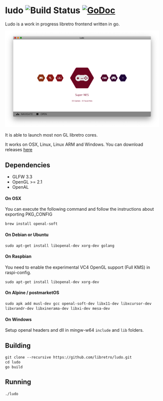 # ludo ![Build Status](https://github.com/libretro/ludo/workflows/CI/badge.svg) [![GoDoc](https://godoc.org/github.com/libretro/ludo?status.svg)](https://godoc.org/github.com/libretro/ludo)

Ludo is a work in progress libretro frontend written in go.

<img src="https://raw.githubusercontent.com/kivutar/ludo-assets/master/illustration.png" />

It is able to launch most non GL libretro cores.

It works on OSX, Linux, Linux ARM and Windows. You can download releases [here](https://github.com/libretro/ludo/releases)

## Dependencies

- GLFW 3.3
- OpenGL >= 2.1
- OpenAL

#### On OSX

You can execute the following command and follow the instructions about exporting PKG_CONFIG

    brew install openal-soft

#### On Debian or Ubuntu

    sudo apt-get install libopenal-dev xorg-dev golang

#### On Raspbian

You need to enable the experimental VC4 OpenGL support (Full KMS) in raspi-config.

    sudo apt-get install libopenal-dev xorg-dev

#### On Alpine / postmarketOS

    sudo apk add musl-dev gcc openal-soft-dev libx11-dev libxcursor-dev libxrandr-dev libxinerama-dev libxi-dev mesa-dev

#### On Windows

Setup openal headers and dll in mingw-w64 `include` and `lib` folders.

## Building

    git clone --recursive https://github.com/libretro/ludo.git
    cd ludo
    go build

## Running

    ./ludo
